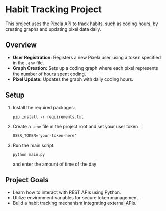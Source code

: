 # Habit Tracking Project

This project uses the Pixela API to track habits, such as coding hours, by creating graphs and updating pixel data daily.

## Overview

- **User Registration:** Registers a new Pixela user using a token specified in the `.env` file.
- **Graph Creation:** Sets up a coding graph where each pixel represents the number of hours spent coding.
- **Pixel Update:** Updates the graph with daily coding hours.

## Setup

1. Install the required packages:
     ```
     pip install -r requirements.txt
     ```
2. Create a `.env` file in the project root and set your user token:
     ```
     USER_TOKEN='your-token-here'
     ```
3. Run the main script:
     ```
     python main.py
     ```
    and enter the amount of time of the day

## Project Goals

- Learn how to interact with REST APIs using Python.
- Utilize environment variables for secure token management.
- Build a habit tracking mechanism integrating external APIs.